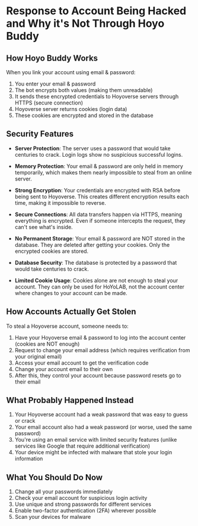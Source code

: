 # Response to Account Being Hacked and Why it's Not Through Hoyo Buddy

## How Hoyo Buddy Works

When you link your account using email & password:

1. You enter your email & password
2. The bot encrypts both values (making them unreadable)
3. It sends these encrypted credentials to Hoyoverse servers through HTTPS (secure connection)
4. Hoyoverse server returns cookies (login data)
5. These cookies are encrypted and stored in the database

## Security Features

- **Server Protection**: The server uses a password that would take centuries to crack. Login logs show no suspicious successful logins.

- **Memory Protection**: Your email & password are only held in memory temporarily, which makes them nearly impossible to steal from an online server.

- **Strong Encryption**: Your credentials are encrypted with RSA before being sent to Hoyoverse. This creates different encryption results each time, making it impossible to reverse.

- **Secure Connections**: All data transfers happen via HTTPS, meaning everything is encrypted. Even if someone intercepts the request, they can't see what's inside.

- **No Permanent Storage**: Your email & password are NOT stored in the database. They are deleted after getting your cookies. Only the encrypted cookies are stored.

- **Database Security**: The database is protected by a password that would take centuries to crack.

- **Limited Cookie Usage**: Cookies alone are not enough to steal your account. They can only be used for HoYoLAB, not the account center where changes to your account can be made.

## How Accounts Actually Get Stolen

To steal a Hoyoverse account, someone needs to:

1. Have your Hoyoverse email & password to log into the account center (cookies are NOT enough)
2. Request to change your email address (which requires verification from your original email)
3. Access your email account to get the verification code
4. Change your account email to their own
5. After this, they control your account because password resets go to their email

## What Probably Happened Instead

1. Your Hoyoverse account had a weak password that was easy to guess or crack
2. Your email account also had a weak password (or worse, used the same password)
3. You're using an email service with limited security features (unlike services like Google that require additional verification)
4. Your device might be infected with malware that stole your login information

## What You Should Do Now

1. Change all your passwords immediately
2. Check your email account for suspicious login activity
3. Use unique and strong passwords for different services
4. Enable two-factor authentication (2FA) wherever possible
5. Scan your devices for malware
